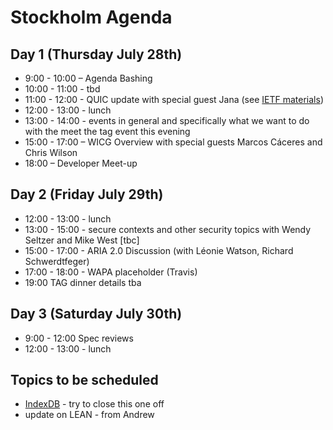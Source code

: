 # Stockholm Agenda

## Day 1 (Thursday July 28th)

* 9:00 - 10:00 – Agenda Bashing
* 10:00 - 11:00 - tbd
* 11:00 - 12:00 - QUIC update with special guest Jana (see [IETF materials](https://datatracker.ietf.org/meeting/96/materials.html))
* 12:00 - 13:00 - lunch
* 13:00 - 14:00 - events in general and specifically what we want to do with the meet the tag event this evening
* 15:00 - 17:00 – WICG Overview with special guests Marcos Cáceres and Chris Wilson
* 18:00 – Developer Meet-up

## Day 2 (Friday July 29th) 

* 12:00 - 13:00 - lunch
* 13:00 - 15:00 - secure contexts and other security topics with Wendy Seltzer and Mike West [tbc] 
* 15:00 - 17:00 - ARIA 2.0 Discussion (with Léonie Watson, Richard Schwerdtfeger)
* 17:00 - 18:00 - WAPA placeholder (Travis)
* 19:00 TAG dinner details tba

## Day 3 (Saturday July 30th)

* 9:00 - 12:00 Spec reviews
* 12:00 - 13:00 - lunch

## Topics to be scheduled

* [IndexDB](https://github.com/w3ctag/spec-reviews/issues/84) - try to close this one off
* update on LEAN - from Andrew

